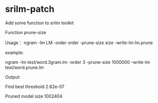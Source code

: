 # srilm-patch
Add some function to srilm toolkit 


Function prune-size

Usage： ngram -lm LM -order order -prune-size size -write-lm lm.prune

example:

ngram -lm test/word.3gram.lm -order 3 -prune-size 1000000 -write-lm test/word.prune.lm

Output:



Find best threshold 2.62e-07

Pruned model size 1002404




